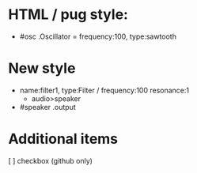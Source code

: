 <p id='patcher'></p>

# HTML / pug style:
- #osc .Oscillator = frequency:100, type:sawtooth

# New style
- name:filter1, type:Filter / frequency:100 resonance:1
  - audio>speaker
- #speaker .output

# Additional items
[ ] checkbox (github only)

<script>
    function run(){
    document.getElementById('patcher').innerHTML = ''
    document.querySelectorAll('li').forEach((x,i)=>{
            x.setAttribute('class','red');

            console.log(x.children.length)
            if(x.children.length>0)console.log(Array.from(x.children).filter(item=>item.tagName == 'ul'))
            if(x.innerHTML.split('<ul>').length>1)console.log(x.innerHTML.split('<ul>')[1].split('</ul>')[0])
            let listItem =  patcher.appendChild(document.createElement('button'));
            listItem.innerHTML = x.innerHTML;
            listItem.id = `item${i}`
        })
    }

</script>